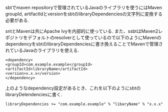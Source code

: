 sbtでmaven repositoryで管理されているJavaのライブラリを使うにはMaven groupId, artifactIdとversionをsbtのlibraryDependenciesの文字列に変換する必要がある.

sntとMavenは共にApache Ivyを内部的に使っている. また、ssbtはMaven2レポジトリをデフォルトのresolverとして使っているので以下のようにMavenのdependencyをsbtのlibraryDependenciesに書き換えることでMavenで管理されているJavaのライブラリを使える.

```
<dependency>
<groupId>com.example.example</groupId>
<artifactId>libraryName</artifactId>
<version>x.x.x</version>
</dependency>
```

上のようなdependency設定があるとき、これを以下のようにsbtのlibraryDelendenciesに書く.

```
libraryDependencies += "com.example.example" % "libaryName" % "x.x.x"
```
